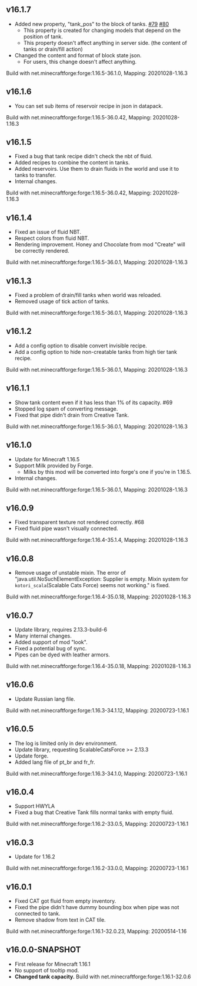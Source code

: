 ## v16.1.7
* Added new property, "tank_pos" to the block of tanks. 
  [#79](https://github.com/Kotori316/FluidTank/issues/79) [#80](https://github.com/Kotori316/FluidTank/issues/80)
  * This property is created for changing models that depend on the position of tank.
  * This property doesn't affect anything in server side. (the content of tanks or drain/fill action)
* Changed the content and format of block state json.
  * For users, this change doesn't affect anything.

Build with net.minecraftforge:forge:1.16.5-36.1.0, Mapping: 20201028-1.16.3

## v16.1.6
* You can set sub items of reservoir recipe in json in datapack.

Build with net.minecraftforge:forge:1.16.5-36.0.42, Mapping: 20201028-1.16.3

## v16.1.5
* Fixed a bug that tank recipe didn't check the nbt of fluid.
* Added recipes to combine the content in tanks.
* Added reservoirs. Use them to drain fluids in the world and use it to tanks to transfer.
* Internal changes.

Build with net.minecraftforge:forge:1.16.5-36.0.42, Mapping: 20201028-1.16.3

## v16.1.4
* Fixed an issue of fluid NBT.
* Respect colors from fluid NBT.
* Rendering improvement. Honey and Chocolate from mod "Create" will be correctly rendered.

Build with net.minecraftforge:forge:1.16.5-36.0.1, Mapping: 20201028-1.16.3

## v16.1.3
* Fixed a problem of drain/fill tanks when world was reloaded.
* Removed usage of tick action of tanks.

Build with net.minecraftforge:forge:1.16.5-36.0.1, Mapping: 20201028-1.16.3

## v16.1.2
* Add a config option to disable convert invisible recipe.
* Add a config option to hide non-creatable tanks from high tier tank recipe.

Build with net.minecraftforge:forge:1.16.5-36.0.1, Mapping: 20201028-1.16.3

## v16.1.1
* Show tank content even if it has less than 1% of its capacity. #69
* Stopped log spam of converting message.
* Fixed that pipe didn't drain from Creative Tank.

Build with net.minecraftforge:forge:1.16.5-36.0.1, Mapping: 20201028-1.16.3

## v16.1.0
* Update for Minecraft 1.16.5
* Support Milk provided by Forge.
  * Milks by this mod will be converted into forge's one if you're in 1.16.5.
* Internal changes.

Build with net.minecraftforge:forge:1.16.5-36.0.1, Mapping: 20201028-1.16.3

## v16.0.9
* Fixed transparent texture not rendered correctly. #68
* Fixed fluid pipe wasn't visually connected.

Build with net.minecraftforge:forge:1.16.4-35.1.4, Mapping: 20201028-1.16.3

## v16.0.8
* Remove usage of unstable mixin. 
The error of 
"java.util.NoSuchElementException: Supplier is empty. Mixin system for `kotori_scala`(Scalable Cats Force) seems not working."
is fixed.

Build with net.minecraftforge:forge:1.16.4-35.0.18, Mapping: 20201028-1.16.3

## v16.0.7
* Update library, requires 2.13.3-build-6
* Many internal changes.
* Added support of mod "look".
* Fixed a potential bug of sync.
* Pipes can be dyed with leather armors.

Build with net.minecraftforge:forge:1.16.4-35.0.18, Mapping: 20201028-1.16.3

## v16.0.6
* Update Russian lang file.

Build with net.minecraftforge:forge:1.16.3-34.1.12, Mapping: 20200723-1.16.1

## v16.0.5
* The log is limited only in dev environment.
* Update library, requesting ScalableCatsForce >= 2.13.3
* Update forge.
* Added lang file of pt_br and fr_fr.

Build with net.minecraftforge:forge:1.16.3-34.1.0, Mapping: 20200723-1.16.1

## v16.0.4
* Support HWYLA
* Fixed a bug that Creative Tank fills normal tanks with empty fluid.

Build with net.minecraftforge:forge:1.16.2-33.0.5, Mapping: 20200723-1.16.1

## v16.0.3
* Update for 1.16.2

Build with net.minecraftforge:forge:1.16.2-33.0.0, Mapping: 20200723-1.16.1

## v16.0.1
* Fixed CAT got fluid from empty inventory.
* Fixed the pipe didn't have dummy bounding box when pipe was not connected to tank.
* Remove shadow from text in CAT tile.

Build with net.minecraftforge:forge:1.16.1-32.0.23, Mapping: 20200514-1.16

## v16.0.0-SNAPSHOT
* First release for Minecraft 1.16.1
* No support of tooltip mod.
* **Changed tank capacity.**
Build with net.minecraftforge:forge:1.16.1-32.0.6
